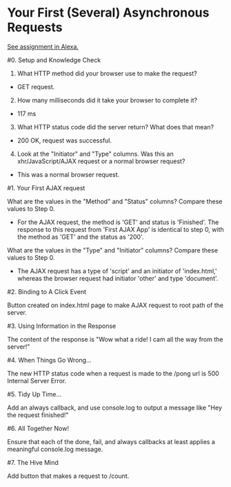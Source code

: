 # Your First (Several) Asynchronous Requests

[See assignment in Alexa.](https://alexa.bitmaker.co/cohorts/67/assignments/2055/latest)

#0. Setup and Knowledge Check

1. What HTTP method did your browser use to make the request?
- GET request.

2. How many milliseconds did it take your browser to complete it?
- 117 ms

3. What HTTP status code did the server return? What does that mean?
- 200 OK, request was successful.

4. Look at the "Initiator" and "Type" columns. Was this an xhr/JavaScript/AJAX request or a normal browser request?
- This was a normal browser request.

#1. Your First AJAX request

What are the values in the "Method" and "Status" columns? Compare these values to Step 0.
- For the AJAX request, the method is 'GET' and status is 'Finished'. The response to this request from 'First AJAX App' is identical to step 0, with the method as 'GET' and the status as '200'.

What are the values in the "Type" and "Initiator" columns? Compare these values to Step 0.
- The AJAX request has a type of 'script' and an initiator of 'index.html,' whereas the browser request had initiator 'other' and type 'document'.

#2. Binding to A Click Event

Button created on index.html page to make AJAX request to root path of the server.

#3. Using Information in the Response

The content of the response is "Wow what a ride! I cam all the way from the server!"

#4. When Things Go Wrong...

The new HTTP status code when a request is made to the /pong url is 500 Internal Server Error.

#5. Tidy Up Time...

Add an always callback, and use console.log to output a message like "Hey the request finished!"

#6. All Together Now!

Ensure that each of the done, fail, and always callbacks at least applies a meaningful console.log message.

#7. The Hive Mind

Add button that makes a request to /count.
